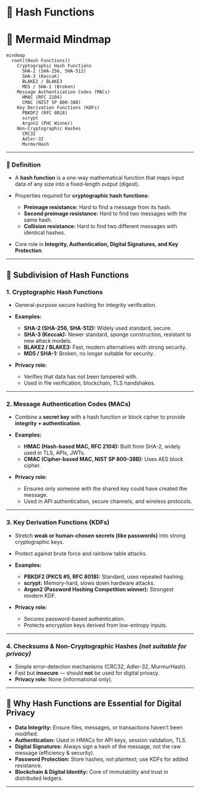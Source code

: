 # 🔐 Hash Functions
# 🌳 Mermaid Mindmap

```mermaid
mindmap
  root((Hash Functions))
    Cryptographic Hash Functions
      SHA-2 (SHA-256, SHA-512)
      SHA-3 (Keccak)
      BLAKE2 / BLAKE3
      MD5 / SHA-1 (Broken)
    Message Authentication Codes (MACs)
      HMAC (RFC 2104)
      CMAC (NIST SP 800-38B)
    Key Derivation Functions (KDFs)
      PBKDF2 (RFC 8018)
      scrypt
      Argon2 (PHC Winner)
    Non-Cryptographic Hashes
      CRC32
      Adler-32
      MurmurHash
```
---
### 📌 Definition

* A **hash function** is a one-way mathematical function that maps input data of any size into a fixed-length output (digest).
* Properties required for **cryptographic hash functions**:

  * **Preimage resistance:** Hard to find a message from its hash.
  * **Second preimage resistance:** Hard to find two messages with the same hash.
  * **Collision resistance:** Hard to find two different messages with identical hashes.
* Core role in **Integrity, Authentication, Digital Signatures, and Key Protection**.

---

## 🌳 Subdivision of Hash Functions

### 1. **Cryptographic Hash Functions**

* General-purpose secure hashing for integrity verification.
* **Examples:**

  * **SHA-2 (SHA-256, SHA-512):** Widely used standard, secure.
  * **SHA-3 (Keccak):** Newer standard, sponge construction, resistant to new attack models.
  * **BLAKE2 / BLAKE3:** Fast, modern alternatives with strong security.
  * **MD5 / SHA-1:** Broken, no longer suitable for security.
* **Privacy role:**

  * Verifies that data has not been tampered with.
  * Used in file verification, blockchain, TLS handshakes.

---

### 2. **Message Authentication Codes (MACs)**

* Combine a **secret key** with a hash function or block cipher to provide **integrity + authentication**.
* **Examples:**

  * **HMAC (Hash-based MAC, RFC 2104):** Built from SHA-2, widely used in TLS, APIs, JWTs.
  * **CMAC (Cipher-based MAC, NIST SP 800-38B):** Uses AES block cipher.
* **Privacy role:**

  * Ensures only someone with the shared key could have created the message.
  * Used in API authentication, secure channels, and wireless protocols.

---

### 3. **Key Derivation Functions (KDFs)**

* Stretch **weak or human-chosen secrets (like passwords)** into strong cryptographic keys.
* Protect against brute force and rainbow table attacks.
* **Examples:**

  * **PBKDF2 (PKCS #5, RFC 8018):** Standard, uses repeated hashing.
  * **scrypt:** Memory-hard, slows down hardware attacks.
  * **Argon2 (Password Hashing Competition winner):** Strongest modern KDF.
* **Privacy role:**

  * Secures password-based authentication.
  * Protects encryption keys derived from low-entropy inputs.

---

### 4. **Checksums & Non-Cryptographic Hashes** *(not suitable for privacy)*

* Simple error-detection mechanisms (CRC32, Adler-32, MurmurHash).
* Fast but **insecure** — should **not** be used for digital privacy.
* **Privacy role:** None (informational only).

---

## 📌 Why Hash Functions are Essential for Digital Privacy

* **Data Integrity:** Ensure files, messages, or transactions haven’t been modified.
* **Authentication:** Used in HMACs for API keys, session validation, TLS.
* **Digital Signatures:** Always sign a hash of the message, not the raw message (efficiency & security).
* **Password Protection:** Store hashes, not plaintext; use KDFs for added resistance.
* **Blockchain & Digital Identity:** Core of immutability and trust in distributed ledgers.

---
